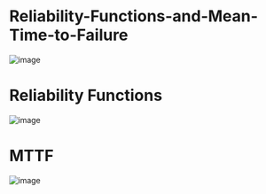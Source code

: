 # Reliability-Functions-and-Mean-Time-to-Failure
![image](https://github.com/Divya-Samudra/Reliability-Functions-and-Mean-Time-to-Failure/assets/130666521/bce6662a-1a10-469b-be17-a402ed565c71)
# Reliability Functions
![image](https://github.com/Divya-Samudra/Reliability-Functions-and-Mean-Time-to-Failure/assets/130666521/943e76b8-090b-49d8-ac8b-4c3706101273)
# MTTF
![image](https://github.com/Divya-Samudra/Reliability-Functions-and-Mean-Time-to-Failure/assets/130666521/af880cfc-1355-45e1-91bb-041c79e74901)
